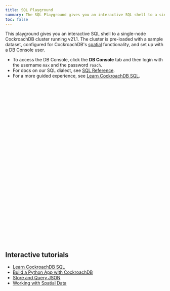 ```yaml
---
title: SQL Playground
summary: The SQL Playground gives you an interactive SQL shell to a single-node CockroachDB cluster.
toc: false
---
```


This playground gives you an interactive SQL shell to a single-node CockroachDB cluster running v21.1. The cluster is pre-loaded with a sample dataset, configured for CockroachDB's <a href="spatial-features.html" target="_blank">spatial</a> functionality, and set up with a DB Console user.

- To access the DB Console, click the **DB Console** tab and then login with the username `max` and the password `roach`.
- For docs on our SQL dialect, see <a href="sql-statements.html" target="_blank">SQL Reference</a>.
- For a more guided experience, see [Learn CockroachDB SQL](../tutorials/learn-cockroachdb-sql-interactive.html).

<div
  data-katacoda-hidetitle="true"
  data-katacoda-hidesidebar="true"
  data-katacoda-id="cockroachlabs/playground-21-1"
  data-katacoda-color="#242A35"
  data-katacoda-secondary="#6933FF"
  style="height: 500px; width: 100%;">
</div>

<script src="//katacoda.com/embed.js"></script>

## Interactive tutorials

- [Learn CockroachDB SQL](../tutorials/learn-cockroachdb-sql-interactive.html)
- [Build a Python App with CockroachDB](../tutorials/build-a-python-app-with-cockroachdb-interactive.html)
- [Store and Query JSON](../tutorials/demo-json-support-interactive.html)
- [Working with Spatial Data](../tutorials/spatial-tutorial-interactive.html)
